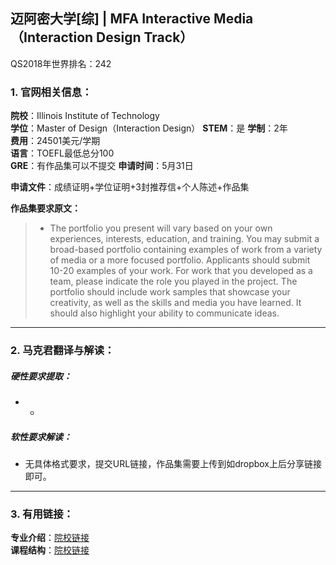 ## 迈阿密大学[综] | MFA Interactive Media（Interaction Design Track）


QS2018年世界排名：242


### 1. 官网相关信息：

**院校**：Illinois Institute of Technology   
**学位**：Master of Design（Interaction Design）
**STEM**：是 
**学制**：2年  
**费用**：24501美元/学期  
**语言**：TOEFL最低总分100   
**GRE**：有作品集可以不提交 
**申请时间**：5月31日
  
**申请文件**：成绩证明+学位证明+3封推荐信+个人陈述+作品集

**作品集要求原文：**   

> - The portfolio you present will vary based on your own experiences, interests, education, and training. You may submit a broad-based portfolio containing examples of work from a variety of media or a more focused portfolio. Applicants should submit 10-20 examples of your work. For work that you developed as a team, please indicate the role you played in the project. The portfolio should include work samples that showcase your creativity, as well as the skills and media you have learned. It should also highlight your ability to communicate ideas.





---


### 2. 马克君翻译与解读：

##### 硬性要求提取：
- -


##### 软性要求解读：
- 无具体格式要求，提交URL链接，作品集需要上传到如dropbox上后分享链接即可。



---


### 3. 有用链接：

**专业介绍**：[院校链接](https://interactive.miami.edu/)  
**课程结构**：[院校链接](https://interactive.miami.edu/)
